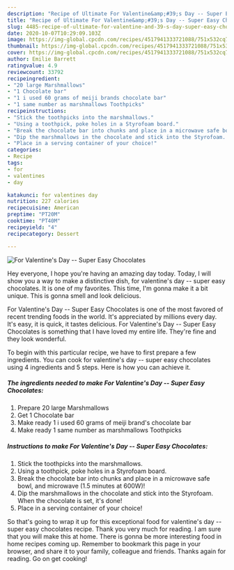 ```yaml
---
description: "Recipe of Ultimate For Valentine&amp;#39;s Day -- Super Easy Chocolates"
title: "Recipe of Ultimate For Valentine&amp;#39;s Day -- Super Easy Chocolates"
slug: 4485-recipe-of-ultimate-for-valentine-and-39-s-day-super-easy-chocolates
date: 2020-10-07T10:29:09.103Z
image: https://img-global.cpcdn.com/recipes/4517941333721088/751x532cq70/for-valentines-day-super-easy-chocolates-recipe-main-photo.jpg
thumbnail: https://img-global.cpcdn.com/recipes/4517941333721088/751x532cq70/for-valentines-day-super-easy-chocolates-recipe-main-photo.jpg
cover: https://img-global.cpcdn.com/recipes/4517941333721088/751x532cq70/for-valentines-day-super-easy-chocolates-recipe-main-photo.jpg
author: Emilie Barrett
ratingvalue: 4.9
reviewcount: 33792
recipeingredient:
- "20 large Marshmallows"
- "1 Chocolate bar"
- "1 i used 60 grams of meiji brands chocolate bar"
- "1 same number as marshmallows Toothpicks"
recipeinstructions:
- "Stick the toothpicks into the marshmallows."
- "Using a toothpick, poke holes in a Styrofoam board."
- "Break the chocolate bar into chunks and place in a microwave safe bowl, and microwave (1.5 minutes at 600W)!"
- "Dip the marshmallows in the chocolate and stick into the Styrofoam. When the chocolate is set, it&#39;s done!"
- "Place in a serving container of your choice!"
categories:
- Recipe
tags:
- for
- valentines
- day

katakunci: for valentines day 
nutrition: 227 calories
recipecuisine: American
preptime: "PT20M"
cooktime: "PT40M"
recipeyield: "4"
recipecategory: Dessert

---
```



![For Valentine&#39;s Day -- Super Easy Chocolates](https://img-global.cpcdn.com/recipes/4517941333721088/751x532cq70/for-valentines-day-super-easy-chocolates-recipe-main-photo.jpg)

Hey everyone, I hope you're having an amazing day today. Today, I will show you a way to make a distinctive dish, for valentine&#39;s day -- super easy chocolates. It is one of my favorites. This time, I'm gonna make it a bit unique. This is gonna smell and look delicious.

For Valentine&#39;s Day -- Super Easy Chocolates is one of the most favored of recent trending foods in the world. It's appreciated by millions every day. It's easy, it is quick, it tastes delicious. For Valentine&#39;s Day -- Super Easy Chocolates is something that I have loved my entire life. They're fine and they look wonderful.




To begin with this particular recipe, we have to first prepare a few ingredients. You can cook for valentine&#39;s day -- super easy chocolates using 4 ingredients and 5 steps. Here is how you can achieve it.

<!--inarticleads1-->

##### The ingredients needed to make For Valentine&#39;s Day -- Super Easy Chocolates:

1. Prepare 20 large Marshmallows
1. Get 1 Chocolate bar
1. Make ready 1 i used 60 grams of meiji brand&#39;s chocolate bar
1. Make ready 1 same number as marshmallows Toothpicks




<!--inarticleads2-->

##### Instructions to make For Valentine&#39;s Day -- Super Easy Chocolates:

1. Stick the toothpicks into the marshmallows.
1. Using a toothpick, poke holes in a Styrofoam board.
1. Break the chocolate bar into chunks and place in a microwave safe bowl, and microwave (1.5 minutes at 600W)!
1. Dip the marshmallows in the chocolate and stick into the Styrofoam. When the chocolate is set, it&#39;s done!
1. Place in a serving container of your choice!




So that's going to wrap it up for this exceptional food for valentine&#39;s day -- super easy chocolates recipe. Thank you very much for reading. I am sure that you will make this at home. There is gonna be more interesting food in home recipes coming up. Remember to bookmark this page in your browser, and share it to your family, colleague and friends. Thanks again for reading. Go on get cooking!
